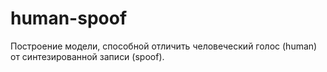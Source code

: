 # human-spoof
Построение модели, способной отличить человеческий голос (human) от синтезированной записи (spoof).
